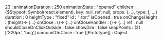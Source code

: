 23
: 
animationDuration
: 
250
animationState
: 
"opened"
children
: 
{$$typeof: Symbol(react.element), key: null, ref: null, props: {…}, type: ƒ, …}
duration
: 
0
heightType
: 
"fixed"
id
: 
":rbr:"
isOpened
: 
true
onChangeHeight
: 
(height)=> {…}
onClose
: 
()=> {…}
onCloseHandler
: 
()=> {…}
ref
: 
null
shouldCloseOnClickOutside
: 
false
showDim
: 
false
snapPoints
: 
(2) ['320px', 'hug']
unmountOnClose
: 
true
[[Prototype]]
: 
Object
